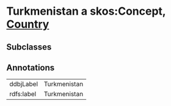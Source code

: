 # Turkmenistan a skos:Concept, [Country](/0.1/Country)

## Subclasses

## Annotations

|||
|-----|-----|
|ddbjLabel|Turkmenistan|
|rdfs:label|Turkmenistan|

